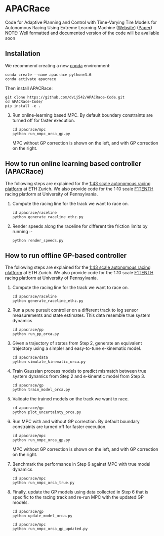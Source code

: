 # APACRace

Code for Adaptive Planning and Control with Time-Varying Tire Models for Autonomous Racing Using Extreme Learning Machine ([Website](https://dvij542.github.io/apacrace/)) ([Paper](https://arxiv.org/abs/2303.08235))
NOTE: Well formatted and documented version of the code will be available soon

## Installation
We recommend creating a new [conda](https://docs.conda.io/en/latest/) environment:

```
conda create --name apacrace python=3.6
conda activate apacrace
```
Then install APACRace:

```
git clone https://github.com/dvij542/APACRace-Code.git
cd APACRace-Code/
pip install -e .
```

3. Run online-learning based MPC. By default boundary constraints are turned off for faster execution.
	```
	cd apacrace/mpc
	python run_nmpc_orca_gp.py
	```
	MPC without GP correction is shown on the left, and with GP correction on the right.

## How to run online learning based controller (APACRace)
The following steps are explained for the [1:43 scale autonomous racing platform](https://arxiv.org/abs/1711.07300) at ETH Zurich. We also provide code for the 1:10 scale [F1TENTH](http://f1tenth.org/) racing platform at University of Pennsylvania.

1. Compute the racing line for the track we want to race on.
	```
	cd apacrace/raceline
	python generate_raceline_ethz.py
	```

2. Render speeds along the raceline for different tire friction limits by running :-
    ```
    python render_speeds.py
    ```

## How to run offline GP-based controller
The following steps are explained for the [1:43 scale autonomous racing platform](https://arxiv.org/abs/1711.07300) at ETH Zurich. We also provide code for the 1:10 scale [F1TENTH](http://f1tenth.org/) racing platform at University of Pennsylvania.

1. Compute the racing line for the track we want to race on.
	```
	cd apacrace/raceline
	python generate_raceline_ethz.py
	```
	<!-- <p align="center">
	<img src="https://github.com/jainachin/bayesrace/blob/master/bayes_race/raceline/results/ETHZ_bestlap.png" width="400" />
	</p> -->

2. Run a pure pursuit controller on a different track to log sensor measurements and state estimates. This data resemble true system dynamics.
	```
	cd apacrace/pp
	python run_pp_orca.py
	```
	<!-- <p align="center">
	<img src="https://github.com/jainachin/bayesrace/blob/master/bayes_race/pp/track_training.png" width="400" />
	</p> -->

3. Given a trajectory of states from Step 2, generate an equivalent trajectory using a simpler and easy-to-tune e-kinematic model.
	```
	cd apacrace/data
	python simulate_kinematic_orca.py
	```

4. Train Gaussian process models to predict mismatch between true system dynamics from Step 2 and e-kinemtic model from Step 3.
	```
	cd apacrace/gp
	python train_model_orca.py
	```

5. Validate the trained models on the track we want to race.
	```
	cd apacrace/gp
	python plot_uncertainty_orca.py
	```
	<!-- <p align="center">
	<img src="https://github.com/jainachin/bayesrace/blob/master/bayes_race/gp/track_validation.png" width="400" />
	</p> -->

6. Run MPC with and without GP correction. By default boundary constraints are turned off for faster execution.
	```
	cd apacrace/mpc
	python run_nmpc_orca_gp.py
	```
	MPC without GP correction is shown on the left, and with GP correction on the right.
	<!-- <p align="center">
	<img src="https://github.com/jainachin/bayesrace/blob/master/bayes_race/mpc/error_kin_mpc.png" width="400" />
	<img src="https://github.com/jainachin/bayesrace/blob/master/bayes_race/mpc/error_gp_mpc.png" width="400" />
	</p> -->

7. Benchmark the performance in Step 6 against MPC with true model dynamics.
	```
	cd apacrace/mpc
	python run_nmpc_orca_true.py
	```
	<!-- <p align="center">
	<img src="https://github.com/jainachin/bayesrace/blob/master/bayes_race/mpc/track_mpc.png" width="400" />
	</p> -->

8. Finally, update the GP models using data collected in Step 6 that is specific to the racing track and re-run MPC with the updated GP models.
	```
	cd apacrace/gp
	python update_model_orca.py
	```

	```
	cd apacrace/mpc
	python run_nmpc_orca_gp_updated.py
	```

	<!-- <p align="center">
	<img src="https://github.com/jainachin/bayesrace/blob/master/bayes_race/mpc/track_mpc_lap1.png" width="400" />
	</p> -->
